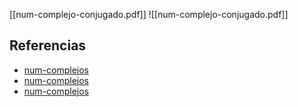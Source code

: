 [[num-complejo-conjugado.pdf]]
![[num-complejo-conjugado.pdf]]

## Referencias
- [num-complejos](./num-complejos.md)
- [num-complejos](./num-complejos.md)
- [num-complejos](./num-complejos.md)
